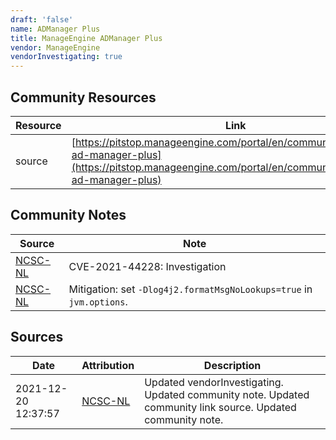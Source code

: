 ```yaml
---
draft: 'false'
name: ADManager Plus
title: ManageEngine ADManager Plus
vendor: ManageEngine
vendorInvestigating: true
---
```



## Community Resources
| Resource | Link |
| --- | --- |
| source | [https://pitstop.manageengine.com/portal/en/community/topic/log4j-ad-manager-plus](https://pitstop.manageengine.com/portal/en/community/topic/log4j-ad-manager-plus) |

## Community Notes
| Source | Note |
| --- | --- |
| [NCSC-NL](https://github.com/NCSC-NL/log4shell/blob/main/software/README.md) | CVE-2021-44228: Investigation </ul> |
| [NCSC-NL](https://github.com/NCSC-NL/log4shell/blob/main/software/README.md) | Mitigation: set `-Dlog4j2.formatMsgNoLookups=true` in `jvm.options`. |

## Sources
| Date | Attribution | Description |
| --- | --- | --- |
| 2021-12-20 12:37:57 | [NCSC-NL](https://github.com/NCSC-NL/log4shell/blob/main/software/README.md) | Updated vendorInvestigating. Updated community note. Updated community link source. Updated community note.  |

